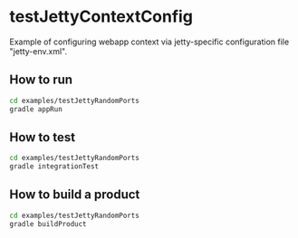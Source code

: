 # testJettyContextConfig

Example of configuring webapp context via jetty-specific configuration file "jetty-env.xml".

## How to run

```bash
cd examples/testJettyRandomPorts
gradle appRun
```

## How to test

```bash
cd examples/testJettyRandomPorts
gradle integrationTest
```

## How to build a product


```bash
cd examples/testJettyRandomPorts
gradle buildProduct
```

